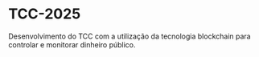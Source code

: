 # TCC-2025
Desenvolvimento do TCC com a utilização da tecnologia blockchain para controlar e monitorar dinheiro público.
